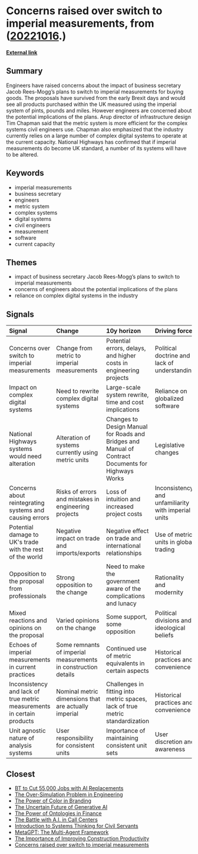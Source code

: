 # __Concerns raised over switch to imperial measurements__, from ([20221016](https://kghosh.substack.com/p/20221016).)

__[External link](https://www.newcivilengineer.com/latest/engineers-raise-concerns-over-proposed-switch-to-imperial-measurements-13-10-2022/)__



## Summary

Engineers have raised concerns about the impact of business secretary Jacob Rees-Mogg’s plans to switch to imperial measurements for buying goods. The proposals have survived from the early Brexit days and would see all products purchased within the UK measured using the imperial system of pints, pounds and miles. However engineers are concerned about the potential implications of the plans. Arup director of infrastructure design Tim Chapman said that the metric system is more efficient for the complex systems civil engineers use. Chapman also emphasized that the industry currently relies on a large number of complex digital systems to operate at the current capacity. National Highways has confirmed that if imperial measurements do become UK standard, a number of its systems will have to be altered.

## Keywords

* imperial measurements
* business secretary
* engineers
* metric system
* complex systems
* digital systems
* civil engineers
* measurement
* software
* current capacity

## Themes

* impact of business secretary Jacob Rees-Mogg’s plans to switch to imperial measurements
* concerns of engineers about the potential implications of the plans
* reliance on complex digital systems in the industry

## Signals

| Signal                                                                 | Change                                                         | 10y horizon                                                                                        | Driving force                                       |
|:-----------------------------------------------------------------------|:---------------------------------------------------------------|:---------------------------------------------------------------------------------------------------|:----------------------------------------------------|
| Concerns over switch to imperial measurements                          | Change from metric to imperial measurements                    | Potential errors, delays, and higher costs in engineering projects                                 | Political doctrine and lack of understanding        |
| Impact on complex digital systems                                      | Need to rewrite complex digital systems                        | Large-scale system rewrite, time and cost implications                                             | Reliance on globalized software                     |
| National Highways systems would need alteration                        | Alteration of systems currently using metric units             | Changes to Design Manual for Roads and Bridges and Manual of Contract Documents for Highways Works | Legislative changes                                 |
| Concerns about reintegrating systems and causing errors                | Risks of errors and mistakes in engineering projects           | Loss of intuition and increased project costs                                                      | Inconsistency and unfamiliarity with imperial units |
| Potential damage to UK's trade with the rest of the world              | Negative impact on trade and imports/exports                   | Negative effect on trade and international relationships                                           | Use of metric units in global trading               |
| Opposition to the proposal from professionals                          | Strong opposition to the change                                | Need to make the government aware of the complications and lunacy                                  | Rationality and modernity                           |
| Mixed reactions and opinions on the proposal                           | Varied opinions on the change                                  | Some support, some opposition                                                                      | Political divisions and ideological beliefs         |
| Echoes of imperial measurements in current practices                   | Some remnants of imperial measurements in construction details | Continued use of metric equivalents in certain aspects                                             | Historical practices and convenience                |
| Inconsistency and lack of true metric measurements in certain products | Nominal metric dimensions that are actually imperial           | Challenges in fitting into metric spaces, lack of true metric standardization                      | Historical practices and convenience                |
| Unit agnostic nature of analysis systems                               | User responsibility for consistent units                       | Importance of maintaining consistent unit sets                                                     | User discretion and awareness                       |

## Closest

* [BT to Cut 55,000 Jobs with AI Replacements](da0fa1a06318988fea10c8218d2e8c47)
* [The Over-Simulation Problem in Engineering](378adae519eda1077ca6e628e3f706df)
* [The Power of Color in Branding](aed94a25a5eda4f0d45a976a94a8c223)
* [The Uncertain Future of Generative AI](f35afe43c2e3b465b8ed4b00023cb0ac)
* [The Power of Ontologies in Finance](2fabc8d492124376829f91c34f828437)
* [The Battle with A.I. in Call Centers](56beef7b04fba80fbf7a9b4625af80b1)
* [Introduction to Systems Thinking for Civil Servants](c745ba8f3cb00c2d7c46c819537fcb10)
* [MetaGPT: The Multi-Agent Framework](0cf9069c3a60ab8376522614af32de62)
* [The Importance of Improving Construction Productivity](68cc2d738ed662aeee3670d8327d7d5f)
* [Concerns raised over switch to imperial measurements](6f19a30cab90c95bd01c25851126531e)